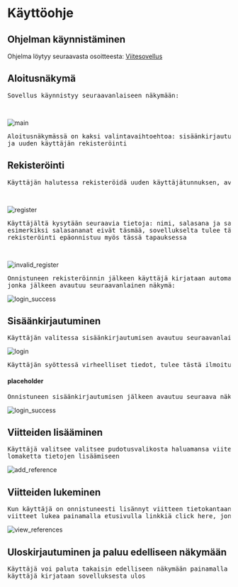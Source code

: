 # Käyttöohje

## Ohjelman käynnistäminen
Ohjelma löytyy seuraavasta osoitteesta:
[Viitesovellus](https://ohtu-references.fly.dev/)


## Aloitusnäkymä
<pre>Sovellus käynnistyy seuraavanlaiseen näkymään:</pre><br>

![main](https://github.com/roosahut/ohtu-miniprojekti/blob/master/documentation/pictures/main.png)<br>

<pre>Aloitusnäkymässä on kaksi valintavaihtoehtoa: sisäänkirjautuminen jo olemassaolevalla käyttäjälle 
ja uuden käyttäjän rekisteröinti</pre>


## Rekisteröinti
<pre>Käyttäjän halutessa rekisteröidä uuden käyttäjätunnuksen, avautuu seurvaanlainen näkymä:</pre><br>

![register](https://github.com/roosahut/ohtu-miniprojekti/blob/master/documentation/pictures/register.png)<br>

<pre>Käyttäjältä kysytään seuraavia tietoja: nimi, salasana ja salasanan varmennus. Käyttäjän syöttäessä virheelliset tiedot, 
esimerkiksi salasananat eivät täsmää, sovellukselta tulee tästä ilmoitus. Käyttäjätunnuksen ollessa jo olemassa, 
rekisteröinti epäonnistuu myös tässä tapauksessa</pre><br>

![invalid_register](https://github.com/roosahut/ohtu-miniprojekti/blob/master/documentation/pictures/invalid_register.png) <br>

<pre>Onnistuneen rekisteröinnin jälkeen käyttäjä kirjataan automaattisesti sovellukseen, 
jonka jälkeen avautuu seuraavanlainen näkymä: </pre>

![login_success](https://github.com/roosahut/ohtu-miniprojekti/blob/master/documentation/pictures/login_success.png) <br>

## Sisäänkirjautuminen

<pre>Käyttäjän valitessa sisäänkirjautumisen avautuu seuraavanlainen näkymä:</pre>

![login](https://github.com/roosahut/ohtu-miniprojekti/blob/master/documentation/pictures/login.png) <br>

<pre>Käyttäjän syöttessä virheelliset tiedot, tulee tästä ilmoitus: </pre>

<h4>placeholder</h4>

<pre>Onnistuneen sisäänkirjautumisen jälkeen avautuu seuraava näkymä: </pre>

![login_success](https://github.com/roosahut/ohtu-miniprojekti/blob/master/documentation/pictures/login_success.png) <br>

## Viitteiden lisääminen

<pre>Käyttäjä valitsee valitsee pudotusvalikosta haluamansa viitetyypin, jonka jälkeen sovellus tarjoaa oikeantyyppistä 
lomaketta tietojen lisäämiseen </pre>

![add_reference](https://github.com/roosahut/ohtu-miniprojekti/blob/master/documentation/pictures/add_reference.png) <br>

## Viitteiden lukeminen
<pre>Kun käyttäjä on onnistuneesti lisännyt viitteen tietokantaan, voidaan sisäänkirjautuneen käyttäjän henkilökohtaiset
viitteet lukea painamalla etusivulla linkkiä click here, jonka jälkeen viitteet ovat luettavissa BibTeX-muotoisina. </pre>

![view_references](https://github.com/roosahut/ohtu-miniprojekti/blob/master/documentation/pictures/view_references.png) <br>

## Uloskirjautuminen ja paluu edelliseen näkymään
<pre>Käyttäjä voi paluta takaisin edelliseen näkymään painamalla return-nappia. Painamalla logout-nappia, 
käyttäjä kirjataan sovelluksesta ulos</pre>
